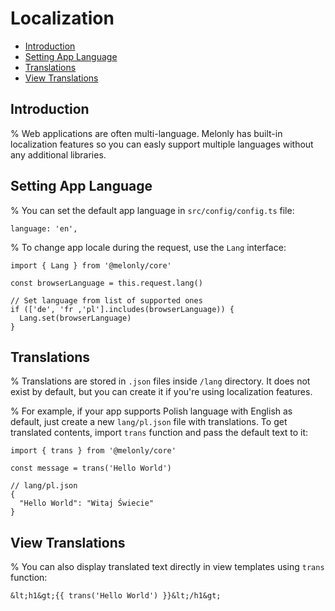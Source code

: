 <!-- omit in toc -->
# Localization

- [Introduction](#introduction)
- [Setting App Language](#setting-app-language)
- [Translations](#translations)
- [View Translations](#view-translations)

## Introduction

% Web applications are often multi-language. Melonly has built-in localization features so you can easly support multiple languages without any additional libraries.

## Setting App Language

% You can set the default app language in `src/config/config.ts` file:

```
language: 'en',
```

% To change app locale during the request, use the `Lang` interface:

```
import { Lang } from '@melonly/core'

const browserLanguage = this.request.lang()

// Set language from list of supported ones
if (['de', 'fr ,'pl'].includes(browserLanguage)) {
  Lang.set(browserLanguage)
}
```

## Translations

% Translations are stored in `.json` files inside `/lang` directory. It does not exist by default, but you can create it if you're using localization features.

% For example, if your app supports Polish language with English as default, just create a new `lang/pl.json` file with translations. To get translated contents, import `trans` function and pass the default text to it:

```
import { trans } from '@melonly/core'

const message = trans('Hello World')
```

```
// lang/pl.json
{
  "Hello World": "Witaj Świecie"
}
```

## View Translations

% You can also display translated text directly in view templates using `trans` function:

```
&lt;h1&gt;{{ trans('Hello World') }}&lt;/h1&gt;
```
